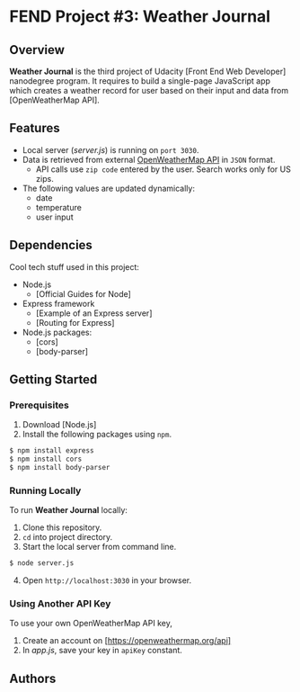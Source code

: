 
# FEND Project #3: Weather Journal
## Overview

**Weather Journal** is the third project of Udacity [Front End Web Developer] nanodegree program. 
It requires to build a single-page JavaScript app which creates a weather record for user based on their input and data from [OpenWeatherMap API].



## Features
* Local server (*server.js*) is running on ```port 3030```.
* Data is retrieved from external [OpenWeatherMap API](https://openweathermap.org/current#zip) in ```JSON``` format.
  * API calls use ```zip code``` entered by the user. Search works only for US zips.
* The following values are updated dynamically:
  * date
  * temperature
  * user input 
  

## Dependencies
Cool tech stuff used in this project:
* Node.js
  * [Official Guides for Node]
* Express framework
  * [Example of an Express server]
  * [Routing for Express]
* Node.js packages:
  * [cors]
  * [body-parser]

## Getting Started
### Prerequisites
1. Download [Node.js]
2. Install the following packages using ```npm```.
```sh
$ npm install express
$ npm install cors
$ npm install body-parser
```
### Running Locally 
To run **Weather Journal** locally:
1. Clone this repository.
2. ```cd``` into project directory.
3. Start the local server from command line.
```sh
$ node server.js
```
4. Open ```http://localhost:3030``` in your browser.
### Using Another API Key
To use your own OpenWeatherMap API key,
1. Create an account on [https://openweathermap.org/api]
2. In *app.js*, save your key in ```apiKey``` constant.
## Authors
